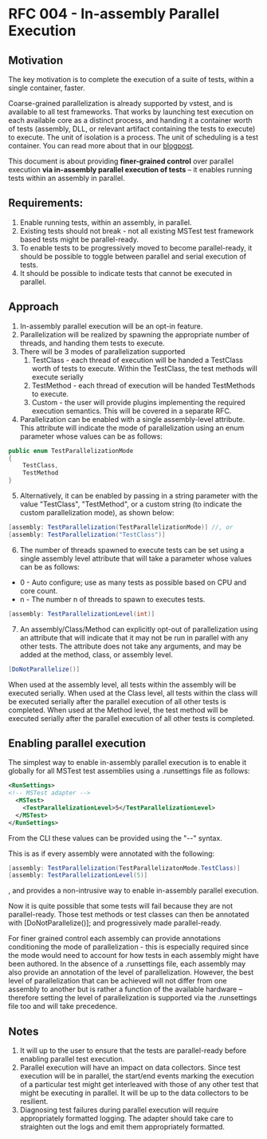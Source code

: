 # RFC 004 - In-assembly Parallel Execution

## Motivation
The key motivation is to complete the execution of a suite of tests, within a single container, faster.

Coarse-grained parallelization is already supported by vstest, and is available to all test frameworks. That works by launching test execution on each available core as a distinct process, and handing it a container worth of tests (assembly, DLL, or relevant artifact containing the tests to execute) to execute. The unit of isolation is a process. The unit of scheduling is a test container. You can read more about that in our [blogpost](https://blogs.msdn.microsoft.com/visualstudioalm/2016/10/10/parallel-test-execution/).

This document is about providing __finer-grained control__ over parallel execution __via in-assembly parallel execution of tests__ – it enables running tests within an assembly in parallel.

## Requirements:
1. Enable running tests, within an assembly, in parallel.
2. Existing tests should not break - not all existing MSTest test framework based tests might be parallel-ready.
3. To enable tests to be progressively moved to become parallel-ready, it should be possible to toggle between parallel and serial execution of tests.
4. It should be possible to indicate tests that cannot be executed in parallel.

## Approach
1. In-assembly parallel execution will be an opt-in feature.
2. Parallelization will be realized by spawning the appropriate number of threads, and handing them tests to execute.
3. There will be 3 modes of parallelization supported
    1. TestClass - each thread of execution will be handed a TestClass worth of tests to execute. Within the TestClass, the test methods will execute serially
    2. TestMethod - each thread of execution will be handed TestMethods to execute.
    3. Custom - the user will provide plugins implementing the required execution semantics. This will be covered in a separate RFC. 
4. Parallelization can be enabled with a single assembly-level attribute. This attribute will indicate the mode of parallelization using an enum parameter whose values can be as follows:

```csharp
public enum TestParallelizationMode
{
    TestClass,
    TestMethod
}
```
5. Alternatively, it can be enabled by passing in a string parameter with the value "TestClass", "TestMethod", or a custom string (to indicate the custom parallelization mode), as shown below:
```csharp
[assembly: TestParallelization(TestParallelizationMode)] //, or
[assembly: TestParallelization("TestClass")]
```
6. The number of threads spawned to execute tests can be set using a single assembly level attribute that will take a parameter whose values can be as follows:
- 0 - Auto configure; use as many tests as possible based on CPU and core count.
- n - The number n of threads to spawn to executes tests.
```csharp
[assembly: TestParallelizationLevel(int)]
```
7. An assembly/Class/Method can explicitly opt-out of parallelization using an attribute that will indicate that it may not be run in parallel with any other tests. The attribute does not take any arguments, and may be added at the method, class, or assembly level.
```csharp
[DoNotParallelize()]
```
When used at the assembly level, all tests within the assembly will be executed serially.
When used at the Class level, all tests within the class will be executed serially after the parallel execution of all other tests is completed.
When used at the Method level, the test method will be executed serially after the parallel execution of all other tests is completed.
 
## Enabling parallel execution
The simplest way to enable in-assembly parallel execution is to enable it globally for all MSTest test assemblies using a .runsettings file as follows:
```xml
<RunSettings>
<!-- MSTest adapter -->  
  <MSTest>
    <TestParallelizationLevel>5</TestParallelizationLevel>
  </MSTest>
</RunSettings>
```
From the CLI these values can be provided using the "--" syntax.

This is as if every assembly were annotated with the following:
```csharp
[assembly: TestParallelization(TestParallelizatonMode.TestClass)]
[assembly: TestParallelizationLevel(5)]
```
, and provides a non-intrusive way to enable in-assembly parallel execution.

Now it is quite possible that some tests will fail because they are not parallel-ready. Those test methods or test classes can then be annotated with [DoNotParallelize()]; and progressively made parallel-ready.

For finer grained control each assembly can provide annotations conditioning the mode of parallelization - this is especially required since the mode would need to account for how tests in each assembly might have been authored. In the absence of a .runsettings file, each assembly may also provide an annotation of the level of parallelization. However, the best level of parallelization that can be achieved will not differ from one assembly to another but is rather a function of the available hardware – therefore setting the level of parallelization is supported via the .runsettings file too and will take precedence.

## Notes
1. It will up to the user to ensure that the tests are parallel-ready before enabling parallel test execution.
2. Parallel execution will have an impact on data collectors. Since test execution will be in parallel, the start/end events marking the execution of a particular test might get interleaved with those of any other test that might be executing in parallel. It will be up to the data collectors to be resilient.
3. Diagnosing test failures during parallel execution will require appropriately formatted logging. The adapter should take care to straighten out the logs and emit them appropriately formatted.
